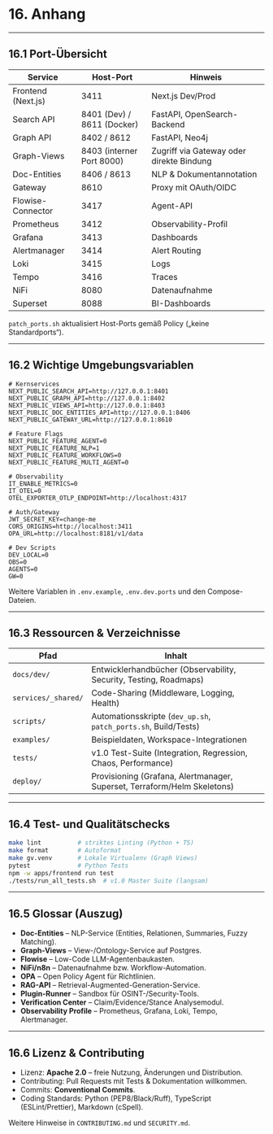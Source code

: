 # 16. Anhang

---

## 16.1 Port-Übersicht

| Service | Host-Port | Hinweis |
| ------- | --------- | ------- |
| Frontend (Next.js) | 3411 | Next.js Dev/Prod |
| Search API | 8401 (Dev) / 8611 (Docker) | FastAPI, OpenSearch-Backend |
| Graph API | 8402 / 8612 | FastAPI, Neo4j |
| Graph-Views | 8403 (interner Port 8000) | Zugriff via Gateway oder direkte Bindung |
| Doc-Entities | 8406 / 8613 | NLP & Dokumentannotation |
| Gateway | 8610 | Proxy mit OAuth/OIDC |
| Flowise-Connector | 3417 | Agent-API |
| Prometheus | 3412 | Observability-Profil |
| Grafana | 3413 | Dashboards |
| Alertmanager | 3414 | Alert Routing |
| Loki | 3415 | Logs |
| Tempo | 3416 | Traces |
| NiFi | 8080 | Datenaufnahme |
| Superset | 8088 | BI-Dashboards |

`patch_ports.sh` aktualisiert Host-Ports gemäß Policy („keine Standardports“).

---

## 16.2 Wichtige Umgebungsvariablen

```env
# Kernservices
NEXT_PUBLIC_SEARCH_API=http://127.0.0.1:8401
NEXT_PUBLIC_GRAPH_API=http://127.0.0.1:8402
NEXT_PUBLIC_VIEWS_API=http://127.0.0.1:8403
NEXT_PUBLIC_DOC_ENTITIES_API=http://127.0.0.1:8406
NEXT_PUBLIC_GATEWAY_URL=http://127.0.0.1:8610

# Feature Flags
NEXT_PUBLIC_FEATURE_AGENT=0
NEXT_PUBLIC_FEATURE_NLP=1
NEXT_PUBLIC_FEATURE_WORKFLOWS=0
NEXT_PUBLIC_FEATURE_MULTI_AGENT=0

# Observability
IT_ENABLE_METRICS=0
IT_OTEL=0
OTEL_EXPORTER_OTLP_ENDPOINT=http://localhost:4317

# Auth/Gateway
JWT_SECRET_KEY=change-me
CORS_ORIGINS=http://localhost:3411
OPA_URL=http://localhost:8181/v1/data

# Dev Scripts
DEV_LOCAL=0
OBS=0
AGENTS=0
GW=0
```

Weitere Variablen in `.env.example`, `.env.dev.ports` und den Compose-Dateien.

---

## 16.3 Ressourcen & Verzeichnisse

| Pfad | Inhalt |
| ---- | ------ |
| `docs/dev/` | Entwicklerhandbücher (Observability, Security, Testing, Roadmaps) |
| `services/_shared/` | Code-Sharing (Middleware, Logging, Health) |
| `scripts/` | Automationsskripte (`dev_up.sh`, `patch_ports.sh`, Build/Tests) |
| `examples/` | Beispieldaten, Workspace-Integrationen |
| `tests/` | v1.0 Test-Suite (Integration, Regression, Chaos, Performance) |
| `deploy/` | Provisioning (Grafana, Alertmanager, Superset, Terraform/Helm Skeletons) |

---

## 16.4 Test- und Qualitätschecks

```bash
make lint          # striktes Linting (Python + TS)
make format        # Autoformat
make gv.venv       # Lokale Virtualenv (Graph Views)
pytest             # Python Tests
npm -w apps/frontend run test
./tests/run_all_tests.sh  # v1.0 Master Suite (langsam)
```

---

## 16.5 Glossar (Auszug)

- **Doc-Entities** – NLP-Service (Entities, Relationen, Summaries, Fuzzy Matching).
- **Graph-Views** – View-/Ontology-Service auf Postgres.
- **Flowise** – Low-Code LLM-Agentenbaukasten.
- **NiFi/n8n** – Datenaufnahme bzw. Workflow-Automation.
- **OPA** – Open Policy Agent für Richtlinien.
- **RAG-API** – Retrieval-Augmented-Generation-Service.
- **Plugin-Runner** – Sandbox für OSINT-/Security-Tools.
- **Verification Center** – Claim/Evidence/Stance Analysemodul.
- **Observability Profile** – Prometheus, Grafana, Loki, Tempo, Alertmanager.

---

## 16.6 Lizenz & Contributing

- Lizenz: **Apache 2.0** – freie Nutzung, Änderungen und Distribution.
- Contributing: Pull Requests mit Tests & Dokumentation willkommen.
- Commits: **Conventional Commits**.
- Coding Standards: Python (PEP8/Black/Ruff), TypeScript (ESLint/Prettier), Markdown (cSpell).

Weitere Hinweise in `CONTRIBUTING.md` und `SECURITY.md`.
